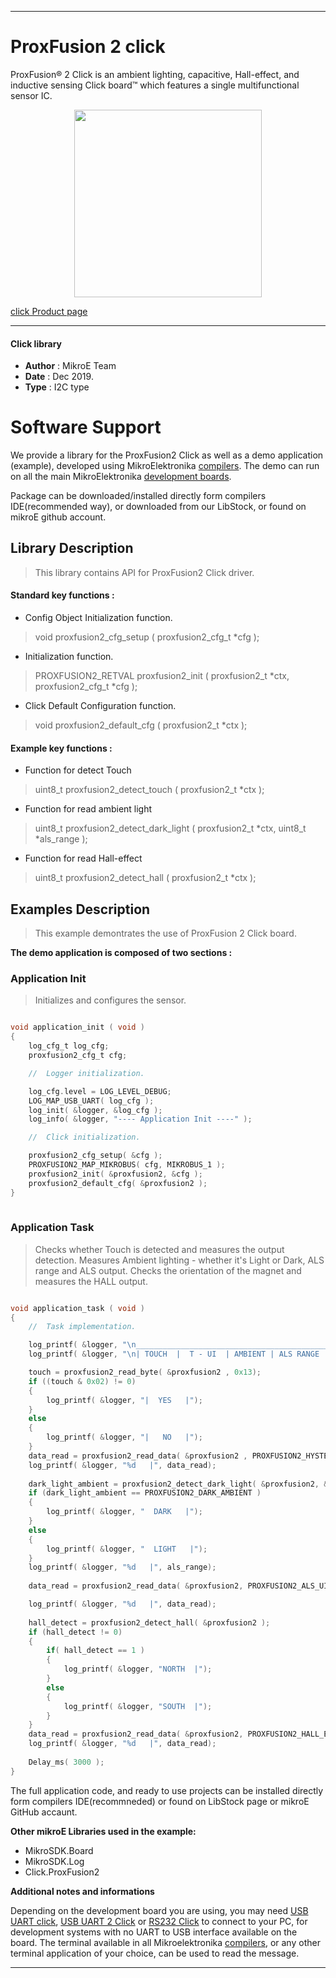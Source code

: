 
---
# ProxFusion 2 click

ProxFusion® 2 Click is an ambient lighting, capacitive, Hall-effect, and inductive sensing Click board™ which features a single multifunctional sensor IC. 

<p align="center">
  <img src="https://download.mikroe.com/images/click_for_ide/proxfusion2_click.png" height=300px>
</p>

[click Product page](https://www.mikroe.com/proxfusion-2-click)

---


#### Click library 

- **Author**        : MikroE Team
- **Date**          : Dec 2019.
- **Type**          : I2C type


# Software Support

We provide a library for the ProxFusion2 Click 
as well as a demo application (example), developed using MikroElektronika 
[compilers](https://shop.mikroe.com/compilers). 
The demo can run on all the main MikroElektronika [development boards](https://shop.mikroe.com/development-boards).

Package can be downloaded/installed directly form compilers IDE(recommended way), or downloaded from our LibStock, or found on mikroE github account. 

## Library Description

> This library contains API for ProxFusion2 Click driver.

#### Standard key functions :

- Config Object Initialization function.
> void proxfusion2_cfg_setup ( proxfusion2_cfg_t *cfg ); 
 
- Initialization function.
> PROXFUSION2_RETVAL proxfusion2_init ( proxfusion2_t *ctx, proxfusion2_cfg_t *cfg );

- Click Default Configuration function.
> void proxfusion2_default_cfg ( proxfusion2_t *ctx );


#### Example key functions :

- Function for detect Touch
> uint8_t proxfusion2_detect_touch ( proxfusion2_t *ctx );
 
- Function for read ambient light
> uint8_t proxfusion2_detect_dark_light ( proxfusion2_t *ctx, uint8_t *als_range );

- Function for read Hall-effect 
> uint8_t proxfusion2_detect_hall ( proxfusion2_t *ctx );

## Examples Description

> This example demontrates the use of ProxFusion 2 Click board.

**The demo application is composed of two sections :**

### Application Init 

> Initializes and configures the sensor.

```c

void application_init ( void )
{
    log_cfg_t log_cfg;
    proxfusion2_cfg_t cfg;

    //  Logger initialization.

    log_cfg.level = LOG_LEVEL_DEBUG;
    LOG_MAP_USB_UART( log_cfg );
    log_init( &logger, &log_cfg );
    log_info( &logger, "---- Application Init ----" );

    //  Click initialization.

    proxfusion2_cfg_setup( &cfg );
    PROXFUSION2_MAP_MIKROBUS( cfg, MIKROBUS_1 );
    proxfusion2_init( &proxfusion2, &cfg );
    proxfusion2_default_cfg( &proxfusion2 );
}
  
```

### Application Task

> Checks whether Touch is detected and measures the output detection.
> Measures Ambient lighting - whether it's Light or Dark, ALS range and ALS output.
> Checks the orientation of the magnet and measures the HALL output.

```c

void application_task ( void )
{
    //  Task implementation.

    log_printf( &logger, "\n_________________________________________________________________________\n");
    log_printf( &logger, "\n| TOUCH  |  T - UI  | AMBIENT | ALS RANGE |  ALS UI  |  HALL  | HALL UI |\n");

    touch = proxfusion2_read_byte( &proxfusion2 , 0x13);
    if ((touch & 0x02) != 0)
    {
        log_printf( &logger, "|  YES   |");
    }
    else
    {
        log_printf( &logger, "|   NO   |");
    }
    data_read = proxfusion2_read_data( &proxfusion2 , PROXFUSION2_HYSTERESIS_UI_OUTPUT );
    log_printf( &logger, "%d   |", data_read);
 
    dark_light_ambient = proxfusion2_detect_dark_light( &proxfusion2, &als_range);
    if (dark_light_ambient == PROXFUSION2_DARK_AMBIENT )
    {
        log_printf( &logger, "  DARK   |");
    }
    else
    {
        log_printf( &logger, "  LIGHT   |");
    }
    log_printf( &logger, "%d   |", als_range);
 
    data_read = proxfusion2_read_data( &proxfusion2, PROXFUSION2_ALS_UI_OUTPUT );

    log_printf( &logger, "%d   |", data_read);
 
    hall_detect = proxfusion2_detect_hall( &proxfusion2 );
    if (hall_detect != 0)
    {
        if( hall_detect == 1 )
        {
            log_printf( &logger, "NORTH  |");
        }
        else
        {
            log_printf( &logger, "SOUTH  |");
        }
    }
    data_read = proxfusion2_read_data( &proxfusion2, PROXFUSION2_HALL_EFFECT_UI_OUTPUT );
    log_printf( &logger, "%d   |", data_read);
    
    Delay_ms( 3000 );
}

```


The full application code, and ready to use projects can be  installed directly form compilers IDE(recommneded) or found on LibStock page or mikroE GitHub accaunt.

**Other mikroE Libraries used in the example:** 

- MikroSDK.Board
- MikroSDK.Log
- Click.ProxFusion2

**Additional notes and informations**

Depending on the development board you are using, you may need 
[USB UART click](https://shop.mikroe.com/usb-uart-click), 
[USB UART 2 Click](https://shop.mikroe.com/usb-uart-2-click) or 
[RS232 Click](https://shop.mikroe.com/rs232-click) to connect to your PC, for 
development systems with no UART to USB interface available on the board. The 
terminal available in all Mikroelektronika 
[compilers](https://shop.mikroe.com/compilers), or any other terminal application 
of your choice, can be used to read the message.



---
